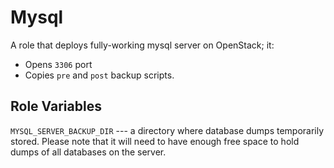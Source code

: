 Mysql
=====

A role that deploys fully-working mysql server on OpenStack; it: 

* Opens `3306` port 
* Copies `pre` and `post` backup scripts. 

Role Variables
--------------

``MYSQL_SERVER_BACKUP_DIR`` --- a directory where database dumps temporarily stored. Please note that it will need to 
have enough free space to hold dumps of all databases on the server.
